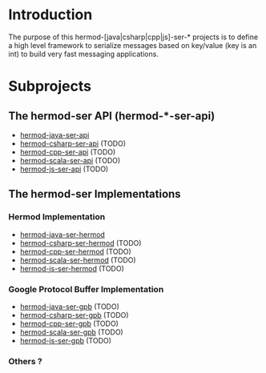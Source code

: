 # Introduction

The purpose of this hermod-[java|csharp|cpp|js]-ser-* projects is to define a high level framework to serialize messages based on key/value (key is an int) to build very fast messaging applications.

# Subprojects

## The hermod-ser API (hermod-*-ser-api)
* [hermod-java-ser-api](https://github.com/hermod/hermod-java-ser-api) 
* [hermod-csharp-ser-api](https://github.com/hermod/hermod-csharp-ser-api)  (TODO)
* [hermod-cpp-ser-api](https://github.com/hermod/hermod-cpp-ser-api) (TODO)
* [hermod-scala-ser-api](https://github.com/hermod/hermod-scala-ser-api) (TODO)
* [hermod-js-ser-api](https://github.com/hermod/hermod-js-ser-api)  (TODO)

## The hermod-ser Implementations

### Hermod Implementation
* [hermod-java-ser-hermod](https://github.com/hermod/hermod-java-ser-hermod) 
* [hermod-csharp-ser-hermod](https://github.com/hermod/hermod-csharp-ser-hermod) (TODO)
* [hermod-cpp-ser-hermod](https://github.com/hermod/hermod-cpp-ser-hermod) (TODO)
* [hermod-scala-ser-hermod](https://github.com/hermod/hermod-scala-ser-hermod) (TODO)
* [hermod-js-ser-hermod](https://github.com/hermod/hermod-js-ser-hermod)  (TODO)

### Google Protocol Buffer Implementation
* [hermod-java-ser-gpb](https://github.com/hermod/hermod-java-ser-gpb) (TODO)
* [hermod-csharp-ser-gpb](https://github.com/hermod/hermod-csharp-ser-gpb) (TODO)
* [hermod-cpp-ser-gpb](https://github.com/hermod/hermod-cpp-ser-gpb) (TODO)
* [hermod-scala-ser-gpb](https://github.com/hermod/hermod-scala-ser-gpb) (TODO)
* [hermod-js-ser-gpb](https://github.com/hermod/hermod-js-ser-gpb)  (TODO)

### Others ?
